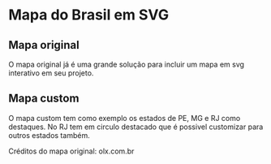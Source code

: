 # Mapa do Brasil em SVG

## Mapa original
O mapa original já é uma grande solução para incluir um mapa em svg interativo em seu projeto.

## Mapa custom
O mapa custom tem como exemplo os estados de PE, MG e RJ como destaques. No RJ tem em circulo destacado que é possivel customizar para outros estados também.

Créditos do mapa original: olx.com.br